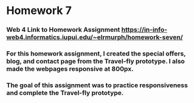 # Homework 7

### Web 4 Link to Homework Assignment https://in-info-web4.informatics.iupui.edu/~elrmurph/homework-seven/

### For this homework assignment, I created the special offers, blog, and contact page from the Travel-fly prototype. I also made the webpages responsive at 800px. 

### The goal of this assignment was to practice responsiveness and complete the Travel-fly prototype.



